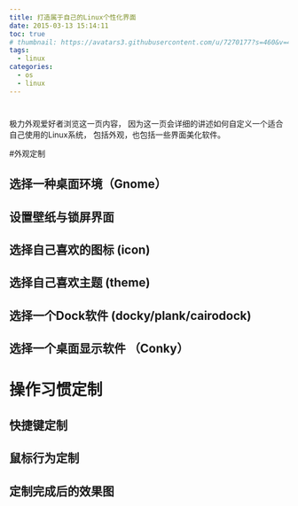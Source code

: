 ```yaml
---
title: 打造属于自己的Linux个性化界面
date: 2015-03-13 15:14:11
toc: true
# thumbnail: https://avatars3.githubusercontent.com/u/7270177?s=460&v=4
tags:
  - linux
categories:
  - os
  - linux
---
```


# 
极力外观爱好者浏览这一页内容， 因为这一页会详细的讲述如何自定义一个适合自己使用的Linux系统， 包括外观，也包括一些界面美化软件。

#外观定制
## 选择一种桌面环境（Gnome）

## 设置壁纸与锁屏界面

## 选择自己喜欢的图标 (icon)

## 选择自己喜欢主题 (theme)

## 选择一个Dock软件 (docky/plank/cairodock)

## 选择一个桌面显示软件 （Conky）


# 操作习惯定制

## 快捷键定制

## 鼠标行为定制



## 定制完成后的效果图